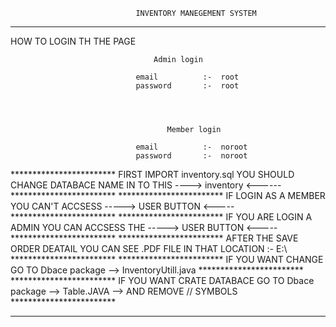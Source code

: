 								

								INVENTORY MANEGEMENT SYSTEM


*********************************************************************************************************************************************************************

 HOW TO LOGIN TH THE PAGE 


									Admin login     

								email 	       :-  root 
								password       :-  root



						
								       Member login 

								email 	       :-  noroot 
								password       :-  noroot


************************       FIRST IMPORT inventory.sql  YOU SHOULD CHANGE DATABACE NAME IN TO THIS   ---->  inventory <------             ************************
************************       IF LOGIN AS A MEMBER  YOU CAN'T ACCSESS  	-----> USER BUTTON <-----                                    ************************
************************       IF YOU ARE LOGIN  A ADMIN YOU CAN ACCSESS THE    -----> USER BUTTON <-----                                    ************************
************************       AFTER THE SAVE ORDER DEATAIL YOU CAN SEE     .PDF     FILE IN THAT LOCATION :-   E:\\          	       	     ************************
************************       IF YOU WANT CHANGE GO TO            Dbace package  -->   InventoryUtill.java                    		     ************************
************************       IF YOU WANT CRATE DATABACE  GO TO   Dbace package  -->   Table.JAVA --> AND REMOVE   //  SYMBOLS 	     ************************ 
 







**********************************************************************************************************************************************************************
